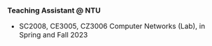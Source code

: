 ### Teaching Assistant @ NTU
<div style="font-size: 16px;" markdown="1">
  
+ SC2008, CE3005, CZ3006 Computer Networks (Lab), in Spring and Fall 2023
